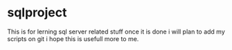 # sqlproject
This is for lerning sql server related stuff once it is done i will plan to add my scripts on git i hope this is usefull more to me.
